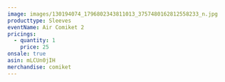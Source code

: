 ```yaml
---
image: images/130194074_1796802343811013_3757480162812558233_n.jpg
producttype: Sleeves
eventName: Air Comiket 2
pricings:
  - quantity: 1
    price: 25
onsale: true
asin: mLCUn0jIH
merchandise: comiket
---
```

